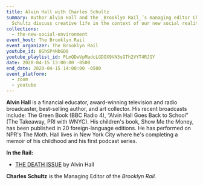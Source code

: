 ```yaml
---
title: Alvin Hall with Charles Schultz
summary: Author Alvin Hall and the _Brooklyn Rail_’s managing editor Charles
  Schultz discuss creative life in the context of our new social reality.
collections:
  - the-new-social-environment
event_host: The Brooklyn Rail
event_organizer: The Brooklyn Rail
youtube_id: 8GhSP4NbGO8
youtube_playlist_id: PLmQDwVpMadcLGDOX9VN3sGTh2VYT4RJGY
date: 2020-04-15 13:00:00 -0500
end_date: 2020-04-15 14:00:00 -0500
event_platform:
  - zoom
  - youtube
---
```

**Alvin Hall** is a financial educator, award-winning television and radio broadcaster, best-selling author, and art collector. His recent broadcasts include: The Green Book (BBC Radio 4), “Alvin Hall Goes Back to School” (The Takeaway, PRI with WNYC). His children's book, Show Me the Money, has been published in 20 foreign-language editions. He has performed on NPR's The Moth. Hall lives in New York City where he's completing a memoir of his childhood and his first podcast series.

**In the Rail:**

* [THE DEATH ISSUE](https://brooklynrail.org/2020/02/editorsmessage/The-Death-Issue) by Alvin Hall

**Charles Schultz** is the Managing Editor of the *Brooklyn Rail.*